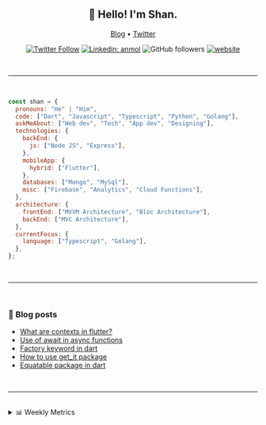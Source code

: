 <h2 align="center">👋 Hello! I'm Shan.</h2>
<p align="center">
  <a href="https://medium.com/feed/@shan-shaji">Blog</a> •
  <a href="https://twitter.com/intent/follow?screen_name=shan__shaji">Twitter</a>
</p>

<p align="center"><a href="https://twitter.com/intent/follow?screen_name=shan__shaji"><img src="https://img.shields.io/twitter/follow/shan__shaji?style=flat" alt="Twitter Follow"></a>
<a href="https://www.linkedin.com/in/shan-shaji/"><img src="https://img.shields.io/badge/shan-shaji?style=flat-square&amp;logo=Linkedin&amp;logoColor=white&amp;link=https://www.linkedin.com/in/shan-shaji/" alt="Linkedin: anmol"></a>
<img src="https://img.shields.io/github/followers/shan-shaji?label=Follow&amp;style=social" alt="GitHub followers">
<a href="http://shan-shaji.github.io/"><img src="https://img.shields.io/badge/Website-46a2f1.svg?&amp;style=flat-square&amp;logo=Google-Chrome&amp;logoColor=white&amp;link=http://shan-shaji.github.io/" alt="website"></a></p>

<br>
<hr>
<br>

```javascript
const shan = {
  pronouns: "He" | "Him",
  code: ["Dart", "Javascript", "Typescript", "Python", "Golang"],
  askMeAbout: ["Web dev", "Tech", "App dev", "Designing"],
  technologies: {
    backEnd: {
      js: ["Node JS", "Express"],
    },
    mobileApp: {
      hybrid: ["Flutter"],
    },
    databases: ["Mongo", "MySql"],
    misc: ["Firebase", "Analytics", "Cloud Functions"],
  },
  architecture: {
    frontEnd: ["MVVM Architecture", "Bloc Architecture"],
    backEnd: ["MVC Architecture"],
  },
  currentFocus: {
    language: ["Typescript", "Golang"],
  },
};
```

<br>
<hr>
<br>
<!-- I love connecting with different people</b> so if you want to say <b>hi, I'll be happy to meet you more!</b> 😊</em> -->

### 📕 Blog posts

<!-- BLOG-POST-LIST:START -->

- [What are contexts in flutter?](https://shan-shaji.medium.com/what-are-contexts-in-flutter-4b3a9a91492?source=rss-c347e1729e75------2)
- [Use of await in async functions](https://shan-shaji.medium.com/use-of-await-in-async-functions-5c6b084b24b6?source=rss-c347e1729e75------2)
- [Factory keyword in dart](https://shan-shaji.medium.com/factory-keyword-in-dart-b4235d83c2b8?source=rss-c347e1729e75------2)
- [How to use get_it package](https://shan-shaji.medium.com/how-to-use-get-it-package-e3d63f7c9290?source=rss-c347e1729e75------2)
- [Equatable package in dart](https://shan-shaji.medium.com/equatable-package-in-dart-6cf6c71ec843?source=rss-c347e1729e75------2)
<!-- BLOG-POST-LIST:END -->

<br>
<hr>
<br>
<details>
    <summary>📊 Weekly Metrics</summary>
    <p>
    
<!--START_SECTION:waka-->
![Code Time](http://img.shields.io/badge/Code%20Time-1%2C694%20hrs%2026%20mins-blue)

![Profile Views](http://img.shields.io/badge/Profile%20Views-30-blue)

**🐱 My GitHub Data**

> 🏆 113 Contributions in the Year 2023
>
> 📦 479.2 kB Used in GitHub's Storage
>
> 💼 Opted to Hire
>
> 📜 123 Public Repositories
>
> 🔑 14 Private Repositories
>
> **I'm a Night 🦉**

```text
🌞 Morning    60 commits     ██░░░░░░░░░░░░░░░░░░░░░░░   7.76%
🌆 Daytime    223 commits    ███████░░░░░░░░░░░░░░░░░░   28.85%
🌃 Evening    320 commits    ██████████░░░░░░░░░░░░░░░   41.4%
🌙 Night      170 commits    █████░░░░░░░░░░░░░░░░░░░░   21.99%

```

📅 **I'm Most Productive on Sunday**

```text
Monday       79 commits     ██░░░░░░░░░░░░░░░░░░░░░░░   10.22%
Tuesday      127 commits    ████░░░░░░░░░░░░░░░░░░░░░   16.43%
Wednesday    117 commits    ███░░░░░░░░░░░░░░░░░░░░░░   15.14%
Thursday     82 commits     ██░░░░░░░░░░░░░░░░░░░░░░░   10.61%
Friday       111 commits    ███░░░░░░░░░░░░░░░░░░░░░░   14.36%
Saturday     113 commits    ███░░░░░░░░░░░░░░░░░░░░░░   14.62%
Sunday       144 commits    ████░░░░░░░░░░░░░░░░░░░░░   18.63%

```

📊 **This Week I Spent My Time On**

```text
⌚︎ Time Zone: Asia/Kolkata

💬 Programming Languages:
Dart                     2 hrs 50 mins       ███████████░░░░░░░░░░░░░░   46.87%
YAML                     48 mins             ███░░░░░░░░░░░░░░░░░░░░░░   13.24%
Markdown                 47 mins             ███░░░░░░░░░░░░░░░░░░░░░░   13.18%
Bash                     30 mins             ██░░░░░░░░░░░░░░░░░░░░░░░   8.25%
Other                    24 mins             █░░░░░░░░░░░░░░░░░░░░░░░░   6.72%

🔥 Editors:
VS Code                  3 hrs 17 mins       █████████████░░░░░░░░░░░░   54.35%
Android Studio           2 hrs 46 mins       ███████████░░░░░░░░░░░░░░   45.65%

🐱‍💻 Projects:
turbo-flutter            2 hrs 37 mins       ██████████░░░░░░░░░░░░░░░   43.27%
serverpod                1 hr 55 mins        ████████░░░░░░░░░░░░░░░░░   31.59%
AppFlowy-Docs            33 mins             ██░░░░░░░░░░░░░░░░░░░░░░░   9.33%
appflowy                 20 mins             █░░░░░░░░░░░░░░░░░░░░░░░░   5.67%
flutter-plugin           12 mins             ░░░░░░░░░░░░░░░░░░░░░░░░░   3.43%

💻 Operating System:
Mac                      3 hrs 16 mins       █████████████░░░░░░░░░░░░   54.07%
Windows                  2 hrs 47 mins       ███████████░░░░░░░░░░░░░░   45.93%

```

**I Mostly Code in Dart**

```text
Dart                     37 repos            ██████████░░░░░░░░░░░░░░░   41.57%
HTML                     17 repos            ████░░░░░░░░░░░░░░░░░░░░░   19.1%
JavaScript               15 repos            ████░░░░░░░░░░░░░░░░░░░░░   16.85%
CSS                      8 repos             ██░░░░░░░░░░░░░░░░░░░░░░░   8.99%
Python                   3 repos             ░░░░░░░░░░░░░░░░░░░░░░░░░   3.37%

```

Last Updated on 05/02/2023 18:37:17 UTC

<!--END_SECTION:waka-->

</p>
 </details>
